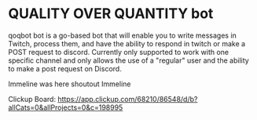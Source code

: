 # QUALITY OVER QUANTITY  bot

qoqbot bot is a go-based bot that will enable you to write messages in Twitch, process them, and have the ability to 
respond in twitch or make a POST request to discord. Currently only supported to work with one specific channel and only allows the use of a "regular" user and the ability to make a post request on Discord.

Immeline was here
shoutout Immeline

Clickup Board:
https://app.clickup.com/68210/86548/d/b?allCats=0&allProjects=0&c=198995
